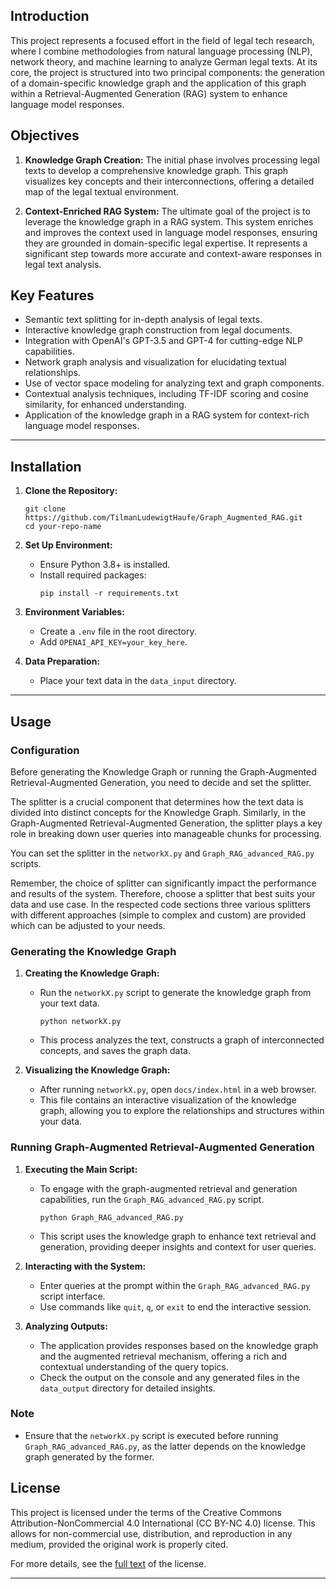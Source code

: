 ## Introduction

This project represents a focused effort in the field of legal tech research, where I combine methodologies from natural language processing (NLP), network theory, and machine learning to analyze German legal texts. At its core, the project is structured into two principal components: the generation of a domain-specific knowledge graph and the application of this graph within a Retrieval-Augmented Generation (RAG) system to enhance language model responses.

## Objectives

1. **Knowledge Graph Creation:** The initial phase involves processing legal texts to develop a comprehensive knowledge graph. This graph visualizes key concepts and their interconnections, offering a detailed map of the legal textual environment.

2. **Context-Enriched RAG System:** The ultimate goal of the project is to leverage the knowledge graph in a RAG system. This system enriches and improves the context used in language model responses, ensuring they are grounded in domain-specific legal expertise. It represents a significant step towards more accurate and context-aware responses in legal text analysis.

## Key Features

- Semantic text splitting for in-depth analysis of legal texts.
- Interactive knowledge graph construction from legal documents.
- Integration with OpenAI's GPT-3.5 and GPT-4 for cutting-edge NLP capabilities.
- Network graph analysis and visualization for elucidating textual relationships.
- Use of vector space modeling for analyzing text and graph components.
- Contextual analysis techniques, including TF-IDF scoring and cosine similarity, for enhanced understanding.
- Application of the knowledge graph in a RAG system for context-rich language model responses.

---

## Installation

1. **Clone the Repository:**
   ```
   git clone https://github.com/TilmanLudewigtHaufe/Graph_Augmented_RAG.git
   cd your-repo-name
   ```

2. **Set Up Environment:**
   - Ensure Python 3.8+ is installed.
   - Install required packages:
     ```
     pip install -r requirements.txt
     ```

3. **Environment Variables:**
   - Create a `.env` file in the root directory.
   - Add `OPENAI_API_KEY=your_key_here`.

4. **Data Preparation:**
   - Place your text data in the `data_input` directory.

---

## Usage

### Configuration

Before generating the Knowledge Graph or running the Graph-Augmented Retrieval-Augmented Generation, you need to decide and set the splitter.

The splitter is a crucial component that determines how the text data is divided into distinct concepts for the Knowledge Graph. Similarly, in the Graph-Augmented Retrieval-Augmented Generation, the splitter plays a key role in breaking down user queries into manageable chunks for processing.

You can set the splitter in the `networkX.py` and `Graph_RAG_advanced_RAG.py` scripts. 

Remember, the choice of splitter can significantly impact the performance and results of the system. Therefore, choose a splitter that best suits your data and use case. In the respected code sections three various splitters with different approaches (simple to complex and custom) are provided which can be adjusted to your needs.

### Generating the Knowledge Graph

1. **Creating the Knowledge Graph:**
   - Run the `networkX.py` script to generate the knowledge graph from your text data.
     ```
     python networkX.py
     ```
   - This process analyzes the text, constructs a graph of interconnected concepts, and saves the graph data.

2. **Visualizing the Knowledge Graph:**
   - After running `networkX.py`, open `docs/index.html` in a web browser.
   - This file contains an interactive visualization of the knowledge graph, allowing you to explore the relationships and structures within your data.

### Running Graph-Augmented Retrieval-Augmented Generation

1. **Executing the Main Script:**
   - To engage with the graph-augmented retrieval and generation capabilities, run the `Graph_RAG_advanced_RAG.py` script.
     ```
     python Graph_RAG_advanced_RAG.py
     ```
   - This script uses the knowledge graph to enhance text retrieval and generation, providing deeper insights and context for user queries.

2. **Interacting with the System:**
   - Enter queries at the prompt within the `Graph_RAG_advanced_RAG.py` script interface.
   - Use commands like `quit`, `q`, or `exit` to end the interactive session.

3. **Analyzing Outputs:**
   - The application provides responses based on the knowledge graph and the augmented retrieval mechanism, offering a rich and contextual understanding of the query topics.
   - Check the output on the console and any generated files in the `data_output` directory for detailed insights.

### Note

- Ensure that the `networkX.py` script is executed before running `Graph_RAG_advanced_RAG.py`, as the latter depends on the knowledge graph generated by the former.

## License

This project is licensed under the terms of the Creative Commons Attribution-NonCommercial 4.0 International (CC BY-NC 4.0) license. This allows for non-commercial use, distribution, and reproduction in any medium, provided the original work is properly cited.

For more details, see the [full text](https://creativecommons.org/licenses/by-nc/4.0/legalcode) of the license.

---
